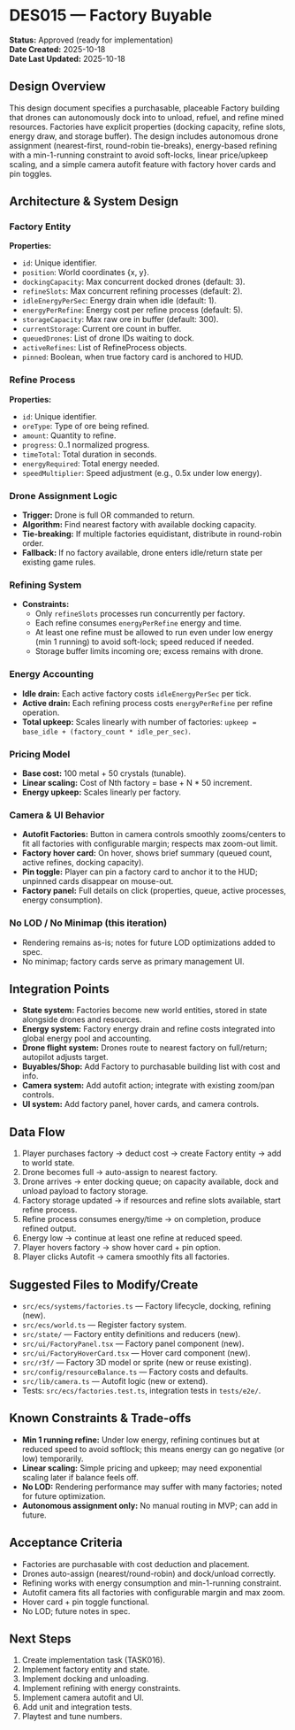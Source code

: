# DES015 — Factory Buyable

**Status:** Approved (ready for implementation)  
**Date Created:** 2025-10-18  
**Date Last Updated:** 2025-10-18

## Design Overview

This design document specifies a purchasable, placeable Factory building that drones can autonomously dock into to unload, refuel, and refine mined resources. Factories have explicit properties (docking capacity, refine slots, energy draw, and storage buffer). The design includes autonomous drone assignment (nearest-first, round-robin tie-breaks), energy-based refining with a min-1-running constraint to avoid soft-locks, linear price/upkeep scaling, and a simple camera autofit feature with factory hover cards and pin toggles.

## Architecture & System Design

### Factory Entity

**Properties:**

- `id`: Unique identifier.
- `position`: World coordinates {x, y}.
- `dockingCapacity`: Max concurrent docked drones (default: 3).
- `refineSlots`: Max concurrent refining processes (default: 2).
- `idleEnergyPerSec`: Energy drain when idle (default: 1).
- `energyPerRefine`: Energy cost per refine process (default: 5).
- `storageCapacity`: Max raw ore in buffer (default: 300).
- `currentStorage`: Current ore count in buffer.
- `queuedDrones`: List of drone IDs waiting to dock.
- `activeRefines`: List of RefineProcess objects.
- `pinned`: Boolean, when true factory card is anchored to HUD.

### Refine Process

**Properties:**

- `id`: Unique identifier.
- `oreType`: Type of ore being refined.
- `amount`: Quantity to refine.
- `progress`: 0..1 normalized progress.
- `timeTotal`: Total duration in seconds.
- `energyRequired`: Total energy needed.
- `speedMultiplier`: Speed adjustment (e.g., 0.5x under low energy).

### Drone Assignment Logic

- **Trigger:** Drone is full OR commanded to return.
- **Algorithm:** Find nearest factory with available docking capacity.
- **Tie-breaking:** If multiple factories equidistant, distribute in round-robin order.
- **Fallback:** If no factory available, drone enters idle/return state per existing game rules.

### Refining System

- **Constraints:**
  - Only `refineSlots` processes run concurrently per factory.
  - Each refine consumes `energyPerRefine` energy and time.
  - At least one refine must be allowed to run even under low energy (min 1 running) to avoid soft-lock; speed reduced if needed.
  - Storage buffer limits incoming ore; excess remains with drone.

### Energy Accounting

- **Idle drain:** Each active factory costs `idleEnergyPerSec` per tick.
- **Active drain:** Each refining process costs `energyPerRefine` per refine operation.
- **Total upkeep:** Scales linearly with number of factories: `upkeep = base_idle + (factory_count * idle_per_sec)`.

### Pricing Model

- **Base cost:** 100 metal + 50 crystals (tunable).
- **Linear scaling:** Cost of Nth factory = base + N \* 50 increment.
- **Energy upkeep:** Scales linearly per factory.

### Camera & UI Behavior

- **Autofit Factories:** Button in camera controls smoothly zooms/centers to fit all factories with configurable margin; respects max zoom-out limit.
- **Factory hover card:** On hover, shows brief summary (queued count, active refines, docking capacity).
- **Pin toggle:** Player can pin a factory card to anchor it to the HUD; unpinned cards disappear on mouse-out.
- **Factory panel:** Full details on click (properties, queue, active processes, energy consumption).

### No LOD / No Minimap (this iteration)

- Rendering remains as-is; notes for future LOD optimizations added to spec.
- No minimap; factory cards serve as primary management UI.

## Integration Points

- **State system:** Factories become new world entities, stored in state alongside drones and resources.
- **Energy system:** Factory energy drain and refine costs integrated into global energy pool and accounting.
- **Drone flight system:** Drones route to nearest factory on full/return; autopilot adjusts target.
- **Buyables/Shop:** Add Factory to purchasable building list with cost and info.
- **Camera system:** Add autofit action; integrate with existing zoom/pan controls.
- **UI system:** Add factory panel, hover cards, and camera controls.

## Data Flow

1. Player purchases factory → deduct cost → create Factory entity → add to world state.
2. Drone becomes full → auto-assign to nearest factory.
3. Drone arrives → enter docking queue; on capacity available, dock and unload payload to factory storage.
4. Factory storage updated → if resources and refine slots available, start refine process.
5. Refine process consumes energy/time → on completion, produce refined output.
6. Energy low → continue at least one refine at reduced speed.
7. Player hovers factory → show hover card + pin option.
8. Player clicks Autofit → camera smoothly fits all factories.

## Suggested Files to Modify/Create

- `src/ecs/systems/factories.ts` — Factory lifecycle, docking, refining (new).
- `src/ecs/world.ts` — Register factory system.
- `src/state/` — Factory entity definitions and reducers (new).
- `src/ui/FactoryPanel.tsx` — Factory panel component (new).
- `src/ui/FactoryHoverCard.tsx` — Hover card component (new).
- `src/r3f/` — Factory 3D model or sprite (new or reuse existing).
- `src/config/resourceBalance.ts` — Factory costs and defaults.
- `src/lib/camera.ts` — Autofit logic (new or extend).
- Tests: `src/ecs/factories.test.ts`, integration tests in `tests/e2e/`.

## Known Constraints & Trade-offs

- **Min 1 running refine:** Under low energy, refining continues but at reduced speed to avoid softlock; this means energy can go negative (or low) temporarily.
- **Linear scaling:** Simple pricing and upkeep; may need exponential scaling later if balance feels off.
- **No LOD:** Rendering performance may suffer with many factories; noted for future optimization.
- **Autonomous assignment only:** No manual routing in MVP; can add in future.

## Acceptance Criteria

- Factories are purchasable with cost deduction and placement.
- Drones auto-assign (nearest/round-robin) and dock/unload correctly.
- Refining works with energy consumption and min-1-running constraint.
- Autofit camera fits all factories with configurable margin and max zoom.
- Hover card + pin toggle functional.
- No LOD; future notes in spec.

## Next Steps

1. Create implementation task (TASK016).
2. Implement factory entity and state.
3. Implement docking and unloading.
4. Implement refining with energy constraints.
5. Implement camera autofit and UI.
6. Add unit and integration tests.
7. Playtest and tune numbers.
